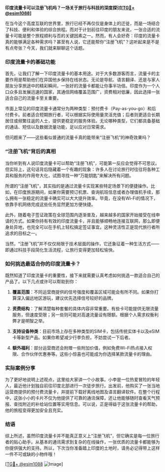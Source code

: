 **印度流量卡可以注册飞机吗？一场关于旅行与科技的深度探讨[[TG💪+ @esim1088](https://t.me/s/esim1088)]**

在当今这个高度互联的世界里，旅行已经不再仅仅是身体上的迁徙，而是一场结合了科技、便利和体验的综合旅程。而对于计划前往印度的朋友来说，一张合适的流量卡可能是整个旅程顺利与否的关键因素之一。然而，有人会好奇：印度的流量卡真的能够满足各种需求吗？甚至有人说，它还能帮你“注册飞机”？这听起来是不是有点夸张？今天，我们就来聊聊这个话题。

### 印度流量卡的基础功能

首先，让我们了解一下印度流量卡的基本用途。对于大多数游客而言，流量卡的主要作用是帮助他们在异国他乡保持在线状态。无论是导航、语言翻译、还是与家人朋友分享旅途中的精彩瞬间，一张好的流量卡都能让你事半功倍。印度作为一个人口众多且发展迅速的国家，其通信网络覆盖范围广，资费相对低廉，因此选择一张适合自己的流量卡至关重要。

市面上常见的印度流量卡通常分为两种类型：预付费卡（Pay-as-you-go）和后付费卡。前者适合短期旅行者，可以根据实际使用量灵活充值；后者则更适合长期居住或频繁往返的人士，提供更稳定的服务体验。无论哪种类型，它们都具备基础的通话、短信以及数据流量功能，足以应对日常需求。

但问题来了——这些看似普通的流量卡真的能带来“注册飞机”的神奇效果吗？

### “注册飞机”背后的真相

当你听到有人说印度流量卡可以帮助“注册飞机”，可能第一反应会觉得不可思议。但实际上，这句话背后隐藏着一个有趣的现象：许多人在讨论旅行时往往将各种工具和服务的作用夸大化，试图寻找一种“万能钥匙”来解决所有问题。

所谓的“注册飞机”，其实指的是通过流量卡实现某些特定场景下的便捷操作。比如，在印度旅游期间，如果你需要预订机票、查询航班信息或者办理值机手续，那么拥有一张稳定的流量卡确实可以大大提升效率。毕竟，在没有Wi-Fi的情况下，依靠手机网络完成这些任务显然更加方便快捷。

此外，随着电子签证政策在全球范围内逐渐普及，越来越多的国家开始接受在线申请的方式。如果你持有有效的印度流量卡，并且能够顺畅地连接互联网，那么即便身处异地，也完全可以在手机上轻松搞定签证事宜。这种灵活性正是现代旅行者所追求的目标之一。

当然，“注册飞机”并不仅仅局限于技术层面的操作，它还象征着一种生活方式——即通过科技手段简化生活流程，让旅行变得更加轻松愉快。

### 如何挑选最适合你的印度流量卡？

既然知道了印度流量卡的重要性，接下来就需要认真考虑如何挑选一款适合自己的产品了。以下几点或许可以帮助到你：

1. **覆盖范围**：不同运营商提供的信号强度和覆盖区域可能会有所不同。如果你打算深入偏远地区游玩，建议优先选择信号较好的品牌。
   
2. **资费结构**：了解清楚每种套餐的具体内容非常重要。有些卡可能提供无限流量服务，但速度受限；另一些则可能对高速流量设有限额。根据个人需求权衡利弊才是明智之举。

3. **支持设备种类**：目前市场上存在多种类型的SIM卡，包括传统实体卡以及eSIM卡等新型产品。如果你希望减少行李负担，不妨尝试一下后者。

4. **额外福利**：部分运营商还会附赠一些附加价值，例如免费Wi-Fi热点接入权限、合作伙伴优惠券等。这些小惊喜也可能成为你选择某款流量卡的理由。

### 实际案例分享

为了更好地说明上述观点，这里给大家讲一个小故事。小李是一位热爱冒险的年轻人，最近他计划独自前往印度北部进行一次徒步旅行。出发前，他购买了一张当地运营商提供的预付费流量卡，并提前下载好离线地图及语言翻译软件。在整个行程中，这张小小的卡片不仅为他提供了可靠的通讯保障，还让他能够随时查看天气预报、查找附近的补给站位置等实用信息。可以说，正是得益于这张流量卡的帮助，他的旅程变得更加安全且充实。

### 结语

综上所述，虽然印度流量卡并不能真正意义上“注册飞机”，但它确实是每一位旅行者的贴心助手。从基本的通讯需求到复杂的在线操作，一张优质的流量卡都能够为你提供强大的支持。所以，下次当你准备踏上印度的土地时，请务必记得带上这样一件不可或缺的小物件哦！

[[TG💪+ @esim1088](https://t.me/s/esim1088) ![Image](https://i.postimg.cc/4NQfJmqS/Snipaste-2025-05-13-00-14-12.png)]